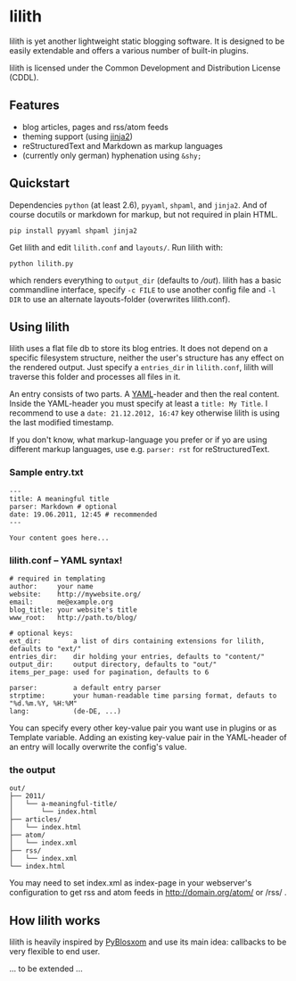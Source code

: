 lilith
======

lilith is yet another lightweight static blogging software. It is designed to be
easily extendable and offers a various number of built-in plugins.

lilith is licensed under the Common Development and Distribution License (CDDL).

Features
--------

- blog articles, pages and rss/atom feeds
- theming support (using [jinja2](http://jinjna.pocoo.org/))
- reStructuredText and Markdown as markup languages
- (currently only german) hyphenation using `&shy;`

Quickstart
----------

Dependencies `python` (at least 2.6), `pyyaml`, `shpaml`, and `jinja2`. And
of course docutils or markdown for markup, but not required in plain HTML.

    pip install pyyaml shpaml jinja2

Get lilith and edit `lilith.conf` and `layouts/`. Run lilith with:

    python lilith.py
    
which renders everything to `output_dir` (defaults to */out*). lilith has
a basic commandline interface, specify `-c FILE` to use another config file
and `-l DIR` to use an alternate layouts-folder (overwrites lilith.conf).


Using lilith
------------

lilith uses a flat file db to store its blog entries. It does not depend on a
specific filesystem structure, neither the user's structure has any effect on
the rendered output. Just specify a `entries_dir` in `lilith.conf`, lilith will
traverse this folder and processes all files in it.

An entry consists of two parts. A [YAML](http://en.wikipedia.org/wiki/YAML)-header
and then the real content. Inside the YAML-header you must specify at least
a `title: My Title`. I recommend to use a `date: 21.12.2012, 16:47` key otherwise
lilith is using the last modified timestamp.

If you don't know, what markup-language you prefer or if yo are using different
markup languages, use e.g. `parser: rst` for reStructuredText.

### Sample entry.txt

    ---
    title: A meaningful title
    parser: Markdown # optional
    date: 19.06.2011, 12:45 # recommended
    ---

    Your content goes here...

### lilith.conf – YAML syntax!

    # required in templating
    author:     your name
    website:    http://mywebsite.org/
    email:      me@example.org
    blog_title: your website's title
    www_root:   http://path.to/blog/

    # optional keys:
    ext_dir:        a list of dirs containing extensions for lilith, defaults to "ext/"
    entries_dir:    dir holding your entries, defaults to "content/"
    output_dir:     output directory, defaults to "out/"
    items_per_page: used for pagination, defaults to 6
        
    parser:         a default entry parser
    strptime:       your human-readable time parsing format, defauts to "%d.%m.%Y, %H:%M"
    lang:           (de-DE, ...)
    
You can specify every other key-value pair you want use in plugins or as
Template variable. Adding an existing key-value pair in the YAML-header
of an entry will locally overwrite the config's value.

### the output

    out/
    ├── 2011/
    │   └── a-meaningful-title/
    │       └── index.html
    ├── articles/
    │   └── index.html
    ├── atom/
    │   └── index.xml
    ├── rss/
    │   └── index.xml
    └── index.html

You may need to set index.xml as index-page in your webserver's configuration
to get rss and atom feeds in http://domain.org/atom/ or /rss/ .

How lilith works
----------------

lilith is heavily inspired by [PyBlosxom](http://pyblosxom.bluesock.org/) and
use its main idea: callbacks to be very flexible to end user.

... to be extended ...